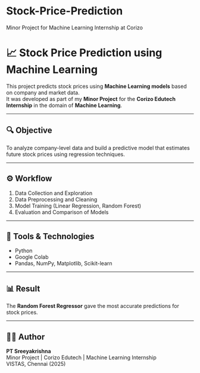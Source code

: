 # Stock-Price-Prediction
Minor Project for Machine Learning Internship at Corizo
# 📈 Stock Price Prediction using Machine Learning

This project predicts stock prices using **Machine Learning models** based on company and market data.  
It was developed as part of my **Minor Project** for the **Corizo Edutech Internship** in the domain of **Machine Learning**.

---

## 🔍 Objective
To analyze company-level data and build a predictive model that estimates future stock prices using regression techniques.

---

## ⚙️ Workflow
1. Data Collection and Exploration  
2. Data Preprocessing and Cleaning  
3. Model Training (Linear Regression, Random Forest)  
4. Evaluation and Comparison of Models  

---

## 🧠 Tools & Technologies
- Python  
- Google Colab  
- Pandas, NumPy, Matplotlib, Scikit-learn  

---

## 📊 Result
The **Random Forest Regressor** gave the most accurate predictions for stock prices.  

---

## 👩‍💻 Author
**PT Sreeyakrishna**  
Minor Project | Corizo Edutech | Machine Learning Internship  
VISTAS, Chennai (2025)
